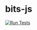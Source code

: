 # bits-js

[![Run Tests](https://github.com/henrytill/bits-js/actions/workflows/node.js.yml/badge.svg)](https://github.com/henrytill/bits-js/actions/workflows/node.js.yml)
